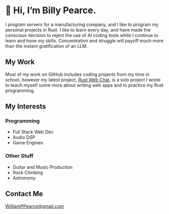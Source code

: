 # 👋 Hi, I’m Billy Pearce.

I program servers for a manufacturing company, and I like to program my personal projects in Rust.
I like to learn every day, and have made the conscious decision to reject the use of AI coding tools while I
continue to learn and hone my skills. Concentration and struggle will payoff much more than the
instant gratification of an LLM.

## My Work

Most of my work on GitHub includes coding projects from my time in school, however my latest project, 
[Rust Web Chat](https://github.com/billypearce/rust-web-chat), is a solo project I wrote to teach 
myself some more about writing web apps and to practice my Rust programming.

## My Interests

### Programming

- Full Stack Web Dev
- Audio DSP
- Game Engines

### Other Stuff

- Guitar and Music Production
- Rock Climbing
- Astronomy

## Contact Me

[WilliamPPearce@gmail.com](mailto:williamppearce@gmail.com)
